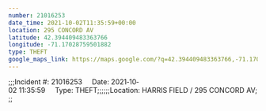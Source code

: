 ```yaml
---
number: 21016253
date_time: 2021-10-02T11:35:59+00:00
location: 295 CONCORD AV
latitude: 42.394409483363766
longitude: -71.17028759501882
type: THEFT
google_maps_link: https://maps.google.com/?q=42.394409483363766,-71.17028759501882
---
```


;;;Incident #: 21016253     Date: 2021‐10‐02 11:35:59     Type: THEFT;;;;;;Location: HARRIS FIELD / 295 CONCORD AV;;;
